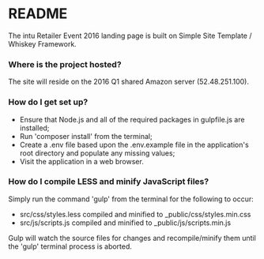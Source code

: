 # README

The intu Retailer Event 2016 landing page is built on Simple Site Template / Whiskey Framework.

### Where is the project hosted?

The site will reside on the 2016 Q1 shared Amazon server (52.48.251.100).

### How do I get set up?

* Ensure that Node.js and all of the required packages in gulpfile.js are installed;
* Run 'composer install' from the terminal;
* Create a .env file based upon the .env.example file in the application's root directory and populate any missing values;
* Visit the application in a web browser.

### How do I compile LESS and minify JavaScript files?
Simply run the command 'gulp' from the terminal for the following to occur:

* src/css/styles.less compiled and minified to _public/css/styles.min.css
* src/js/scripts.js compiled and minified to _public/js/scripts.min.js

Gulp will watch the source files for changes and recompile/minify them until the 'gulp' terminal process is aborted.